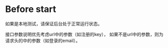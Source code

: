 
Before start
===

如果是本地测试，请保证后台处于正常运行状态。

接口参数说明优先考虑url中的参数（如注册的key），
如果不是url中的参数，则为请求头的中的参数（如登录的email）。